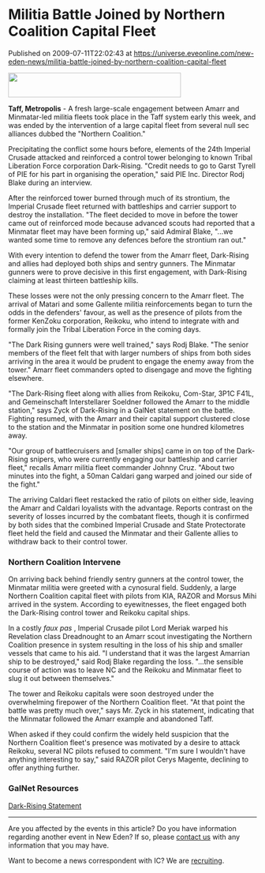 # Militia Battle Joined by Northern Coalition Capital Fleet
Published on 2009-07-11T22:02:43 at https://universe.eveonline.com/new-eden-news/militia-battle-joined-by-northern-coalition-capital-fleet

<img src='http://www.eve-ic.net/media/assets/icarticlebanner.png' width='350' height='50' />  
  
 **Taff, Metropolis** \- A fresh large-scale engagement between Amarr and Minmatar-led militia fleets took place in the Taff system early this week, and was ended by the intervention of a large capital fleet from several null sec alliances dubbed the "Northern Coalition."  
  
Precipitating the conflict some hours before, elements of the 24th Imperial Crusade attacked and reinforced a control tower belonging to known Tribal Liberation Force corporation Dark-Rising. "Credit needs to go to Garst Tyrell of PIE for his part in organising the operation," said PIE Inc. Director Rodj Blake during an interview.  
  
After the reinforced tower burned through much of its strontium, the Imperial Crusade fleet returned with battleships and carrier support to destroy the installation. "The fleet decided to move in before the tower came out of reinforced mode because advanced scouts had reported that a Minmatar fleet may have been forming up," said Admiral Blake, "...we wanted some time to remove any defences before the strontium ran out."  
  
With every intention to defend the tower from the Amarr fleet, Dark-Rising and allies had deployed both ships and sentry gunners. The Minmatar gunners were to prove decisive in this first engagement, with Dark-Rising claiming at least thirteen battleship kills.  
  
These losses were not the only pressing concern to the Amarr fleet. The arrival of Matari and some Gallente militia reinforcements began to turn the odds in the defenders' favour, as well as the presence of pilots from the former KenZoku corporation, Reikoku, who intend to integrate with and formally join the Tribal Liberation Force in the coming days.  
  
"The Dark Rising gunners were well trained," says Rodj Blake. "The senior members of the fleet felt that with larger numbers of ships from both sides arriving in the area it would be prudent to engage the enemy away from the tower." Amarr fleet commanders opted to disengage and move the fighting elsewhere.  
  
"The Dark-Rising fleet along with allies from Reikoku, Com-Star, 3P1C F41L, and Gemeinschaft Interstellarer Soeldner followed the Amarr to the middle station," says Zyck of Dark-Rising in a GalNet statement on the battle. Fighting resumed, with the Amarr and their capital support clustered close to the station and the Minmatar in position some one hundred kilometres away.  
  
"Our group of battlecruisers and [smaller ships] came in on top of the Dark-Rising snipers, who were currently engaging our battleship and carrier fleet," recalls Amarr militia fleet commander Johnny Cruz. "About two minutes into the fight, a 50man Caldari gang warped and joined our side of the fight."  
  
The arriving Caldari fleet restacked the ratio of pilots on either side, leaving the Amarr and Caldari loyalists with the advantage. Reports contrast on the severity of losses incurred by the combatant fleets, though it is confirmed by both sides that the combined Imperial Crusade and State Protectorate fleet held the field and caused the Minmatar and their Gallente allies to withdraw back to their control tower.

### Northern Coalition Intervene

On arriving back behind friendly sentry gunners at the control tower, the Minmatar militia were greeted with a cynosural field. Suddenly, a large Northern Coalition capital fleet with pilots from KIA, RAZOR and Morsus Mihi arrived in the system. According to eyewitnesses, the fleet engaged both the Dark-Rising control tower and Reikoku capital ships.  
  
In a costly _faux pas_ , Imperial Crusade pilot Lord Meriak warped his Revelation class Dreadnought to an Amarr scout investigating the Northern Coalition presence in system resulting in the loss of his ship and smaller vessels that came to his aid. "I understand that it was the largest Amarrian ship to be destroyed," said Rodj Blake regarding the loss. "...the sensible course of action was to leave NC and the Reikoku and Minmatar fleet to slug it out between themselves."  
  
The tower and Reikoku capitals were soon destroyed under the overwhelming firepower of the Northern Coalition fleet. "At that point the battle was pretty much over," says Mr. Zyck in his statement, indicating that the Minmatar followed the Amarr example and abandoned Taff.  
  
When asked if they could confirm the widely held suspicion that the Northern Coalition fleet's presence was motivated by a desire to attack Reikoku, several NC pilots refused to comment. "I'm sure I wouldn't have anything interesting to say," said RAZOR pilot Cerys Magente, declining to offer anything further.

### GalNet Resources

[Dark-Rising Statement](http://www.eveonline.com/ingameboard.asp?a=topic&threadID=1114116)

* * *

Are you affected by the events in this article? Do you have information regarding another event in New Eden? If so, please [contact us](http://myeve.eve-online.com/news.asp?a=submitrp) with any information that you may have.  
  
Want to become a news correspondent with IC? We are [recruiting](http://www.eveonline.com/isd.asp).
